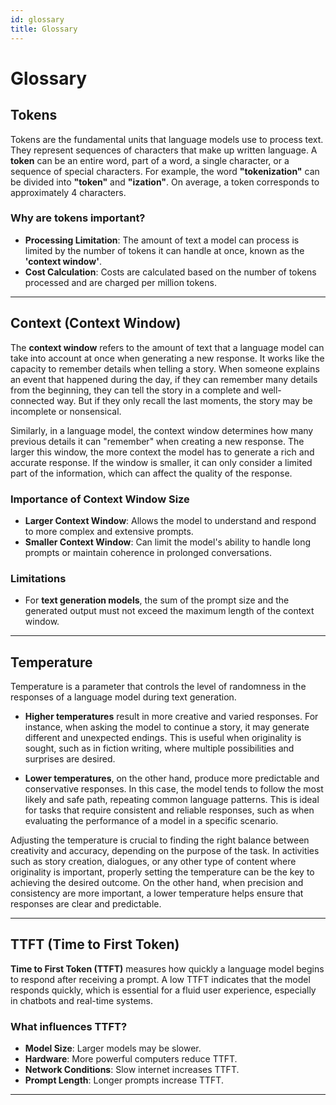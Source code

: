 ```yaml
---
id: glossary
title: Glossary
---
```


# Glossary

## **Tokens**
Tokens are the fundamental units that language models use to process text. They represent sequences of characters that make up written language.
A **token** can be an entire word, part of a word, a single character, or a sequence of special characters.
For example, the word **"tokenization"** can be divided into **"token"** and **"ization"**. On average, a token corresponds to approximately 4 characters.

### Why are tokens important?

- **Processing Limitation**: The amount of text a model can process is limited by the number of tokens it can handle at once, known as the **'context window'**.
- **Cost Calculation**: Costs are calculated based on the number of tokens processed and are charged per million tokens.

---

## **Context (Context Window)**

The **context window** refers to the amount of text that a language model can take into account at once when generating a new response. It works like the capacity to remember details when telling a story. When someone explains an event that happened during the day, if they can remember many details from the beginning, they can tell the story in a complete and well-connected way. But if they only recall the last moments, the story may be incomplete or nonsensical.

Similarly, in a language model, the context window determines how many previous details it can "remember" when creating a new response. The larger this window, the more context the model has to generate a rich and accurate response. If the window is smaller, it can only consider a limited part of the information, which can affect the quality of the response.

### Importance of Context Window Size

- **Larger Context Window**: Allows the model to understand and respond to more complex and extensive prompts.
- **Smaller Context Window**: Can limit the model's ability to handle long prompts or maintain coherence in prolonged conversations.

### Limitations

- For **text generation models**, the sum of the prompt size and the generated output must not exceed the maximum length of the context window.

---

## **Temperature**

Temperature is a parameter that controls the level of randomness in the responses of a language model during text generation.

- **Higher temperatures** result in more creative and varied responses. For instance, when asking the model to continue a story, it may generate different and unexpected endings. This is useful when originality is sought, such as in fiction writing, where multiple possibilities and surprises are desired.

- **Lower temperatures**, on the other hand, produce more predictable and conservative responses. In this case, the model tends to follow the most likely and safe path, repeating common language patterns. This is ideal for tasks that require consistent and reliable responses, such as when evaluating the performance of a model in a specific scenario.

Adjusting the temperature is crucial to finding the right balance between creativity and accuracy, depending on the purpose of the task. In activities such as story creation, dialogues, or any other type of content where originality is important, properly setting the temperature can be the key to achieving the desired outcome. On the other hand, when precision and consistency are more important, a lower temperature helps ensure that responses are clear and predictable.

---

## **TTFT (Time to First Token)**

**Time to First Token (TTFT)** measures how quickly a language model begins to respond after receiving a prompt. A low TTFT indicates that the model responds quickly, which is essential for a fluid user experience, especially in chatbots and real-time systems.

### What influences TTFT?

- **Model Size**: Larger models may be slower.
- **Hardware**: More powerful computers reduce TTFT.
- **Network Conditions**: Slow internet increases TTFT.
- **Prompt Length**: Longer prompts increase TTFT.

---
